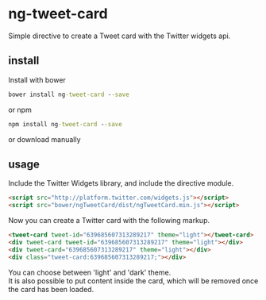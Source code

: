 # ng-tweet-card

Simple directive to create a Tweet card with the Twitter widgets api.

## install
Install with bower

```cmd
bower install ng-tweet-card --save
```

or npm

```cmd
npm install ng-tweet-card --save
```
or download manually

## usage


Include the Twitter Widgets library, and include the directive module.

```html
<script src="http://platform.twitter.com/widgets.js"></script>
<script src="bower/ngTweetCard/dist/ngTweetCard.min.js"></script>
```

Now you can create a Twitter card with the following markup.

```html
<tweet-card tweet-id="639685607313289217" theme="light"></tweet-card>
<div tweet-card tweet-id="639685607313289217" theme="light"></div>
<div tweet-card="639685607313289217" theme="light"></div>
<div class="tweet-card:639685607313289217;"></div>
```

You can choose between 'light' and 'dark' theme.  
It is also possible to put content inside the card, which will be removed once the card has been loaded.

